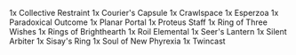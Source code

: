 1x Collective Restraint
1x Courier's Capsule
1x Crawlspace
1x Esperzoa
1x Paradoxical Outcome
1x Planar Portal
1x Proteus Staff
1x Ring of Three Wishes
1x Rings of Brighthearth
1x Roil Elemental
1x Seer's Lantern
1x Silent Arbiter
1x Sisay's Ring
1x Soul of New Phyrexia
1x Twincast
